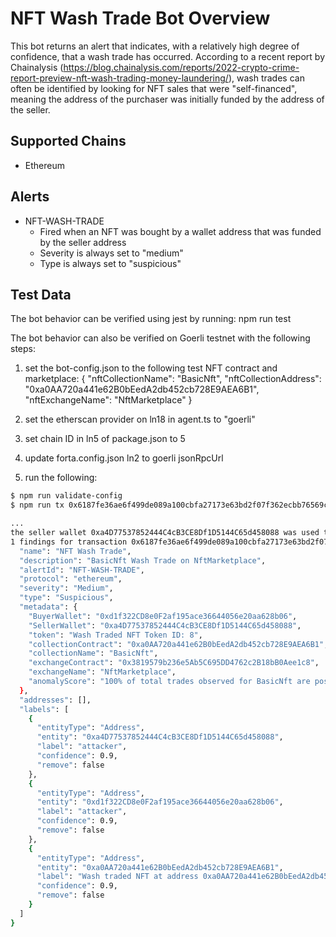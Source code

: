 # NFT Wash Trade Bot Overview

This bot returns an alert that indicates, with a relatively high degree of confidence, that a wash trade has occurred. According to a recent report by Chainalysis (https://blog.chainalysis.com/reports/2022-crypto-crime-report-preview-nft-wash-trading-money-laundering/), wash trades can often be identified by looking for NFT sales that were "self-financed", meaning the address of the purchaser was initially funded by the address of the seller.

## Supported Chains

- Ethereum

## Alerts

- NFT-WASH-TRADE
  - Fired when an NFT was bought by a wallet address that was funded by the seller address
  - Severity is always set to "medium"
  - Type is always set to "suspicious"

## Test Data

The bot behavior can be verified using jest by running: npm run test

The bot behavior can also be verified on Goerli testnet with the following steps:

1. set the bot-config.json to the following test NFT contract and marketplace:
   {
   "nftCollectionName": "BasicNft",
   "nftCollectionAddress": "0xa0AA720a441e62B0bEedA2db452cb728E9AEA6B1",
   "nftExchangeName": "NftMarketplace"
   }

2. set the etherscan provider on ln18 in agent.ts to "goerli"
3. set chain ID in ln5 of package.json to 5
4. update forta.config.json ln2 to goerli jsonRpcUrl
5. run the following:

```bash
$ npm run validate-config
$ npm run tx 0x6187fe36ae6f499de089a100cbfa27173e63bd2f07f362ecbb76569c0e99e620

...
the seller wallet 0xa4D77537852444C4cB3CE8Df1D5144C65d458088 was used to fund the buyer wallet 0xd1f322CD8e0F2af195ace36644056e20aa628b06
1 findings for transaction 0x6187fe36ae6f499de089a100cbfa27173e63bd2f07f362ecbb76569c0e99e620 {
  "name": "NFT Wash Trade",
  "description": "BasicNft Wash Trade on NftMarketplace",
  "alertId": "NFT-WASH-TRADE",
  "protocol": "ethereum",
  "severity": "Medium",
  "type": "Suspicious",
  "metadata": {
    "BuyerWallet": "0xd1f322CD8e0F2af195ace36644056e20aa628b06",
    "SellerWallet": "0xa4D77537852444C4cB3CE8Df1D5144C65d458088",
    "token": "Wash Traded NFT Token ID: 8",
    "collectionContract": "0xa0AA720a441e62B0bEedA2db452cb728E9AEA6B1",
    "collectionName": "BasicNft",
    "exchangeContract": "0x3819579b236e5Ab5C695DD4762c2B18bB0Aee1c8",
    "exchangeName": "NftMarketplace",
    "anomalyScore": "100% of total trades observed for BasicNft are possible wash trades"
  },
  "addresses": [],
  "labels": [
    {
      "entityType": "Address",
      "entity": "0xa4D77537852444C4cB3CE8Df1D5144C65d458088",
      "label": "attacker",
      "confidence": 0.9,
      "remove": false
    },
    {
      "entityType": "Address",
      "entity": "0xd1f322CD8e0F2af195ace36644056e20aa628b06",
      "label": "attacker",
      "confidence": 0.9,
      "remove": false
    },
    {
      "entityType": "Address",
      "entity": "0xa0AA720a441e62B0bEedA2db452cb728E9AEA6B1",
      "label": "Wash traded NFT at address 0xa0AA720a441e62B0bEedA2db452cb728E9AEA6B1 with Token ID 8",
      "confidence": 0.9,
      "remove": false
    }
  ]
}
```
